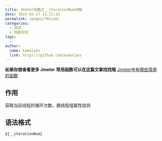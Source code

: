 ```yaml
---
title: Jmeter函数之__iterationNum详解
date: 2023-02-17 11:21:33
permalink: /pages/701ca6/
categories:
  - 测试
  - 性能测试
tags:
  - 
author: 
  name: kamalyes
  link: https://github.com/kamalyes
---
```

**如果你想查看更多 Jmeter 常用函数可以在这篇文章找找哦**
[Jmeter中有哪些常用的函数](./01.Jmeter中有哪些常用的函数.md)

作用
--

获取当前线程的循环次数，跟线程组属性挂钩

语法格式
----

```
${__iterationNum}
```
